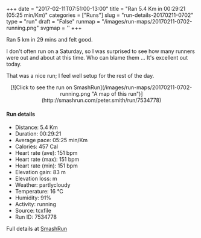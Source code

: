 +++
date = "2017-02-11T07:51:00-13:00"
title = "Ran 5.4 Km in 00:29:21 (05:25 min/Km)"
categories = ["Runs"]
slug = "run-details-20170211-0702"
type = "run"
draft = "False"
runmap = "/images/run-maps/20170211-0702-running.png"
svgmap = '<polyline points="93 47, 96 44, 98 39, 100 38, 99 37, 100 33, 97 32, 92 31, 91 30, 89 30, 86 30, 81 32, 78 33, 73 34, 71 35, 67 35, 65 38, 63 40, 61 42, 57 44, 55 46, 54 46, 54 46, 53 47, 49 51, 48 51, 47 52, 45 53, 40 59, 39 59, 36 61, 29 63, 27 64, 22 65, 20 66, 18 66, 16 67, 12 69, 8 70, 7 70, 5 69, 1 66, 0 63, 3 61, 5 59, 14 53, 16 52, 31 43, 33 42, 38 39, 38 39, 39 38, 43 36, 46 33, 47 33, 50 32, 50 32, 52 32, 55 34, 63 38, 63 38, 67 37, 69 36, 72 35, 73 35, 77 33, 79 33, 85 31, 88 35, 89 38">'
+++

Ran 5 km in 29 mins and felt good. 

I don't often run on a Saturday, so I was surprised to see how many runners were out and about at this time. Who can blame them ... It's excellent out today. 

That was a nice run; I feel well setup for the rest of the day. 

<!--more-->

<center>
[![Click to see the run on SmashRun](/images/run-maps/20170211-0702-running.png "A map of this run")](http://smashrun.com/peter.smith/run/7534778)
</center>

#### Run details

* Distance: 5.4 Km
* Duration: 00:29:21
* Average pace: 05:25 min/Km
* Calories: 457 Cal
* Heart rate (ave): 151 bpm
* Heart rate (max): 151 bpm
* Heart rate (min): 151 bpm
* Elevation gain: 83 m
* Elevation loss:  m
* Weather: partlycloudy
* Temperature: 16 &deg;C
* Humidity: 91%
* Activity: running
* Source: tcxfile
* Run ID: 7534778

Full details at [SmashRun](http://smashrun.com/peter.smith/run/7534778)